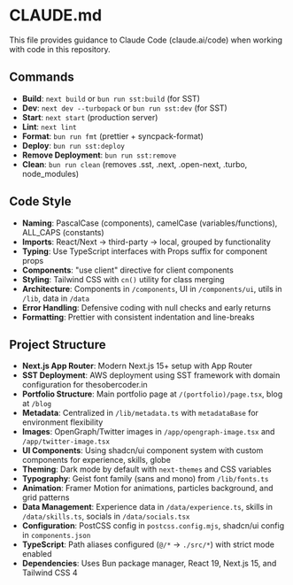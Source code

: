 # CLAUDE.md

This file provides guidance to Claude Code (claude.ai/code) when working with code in this repository.

## Commands

- **Build**: `next build` or `bun run sst:build` (for SST)
- **Dev**: `next dev --turbopack` or `bun run sst:dev` (for SST)
- **Start**: `next start` (production server)
- **Lint**: `next lint`
- **Format**: `bun run fmt` (prettier + syncpack-format)
- **Deploy**: `bun run sst:deploy`
- **Remove Deployment**: `bun run sst:remove`
- **Clean**: `bun run clean` (removes .sst, .next, .open-next, .turbo, node_modules)

## Code Style

- **Naming**: PascalCase (components), camelCase (variables/functions), ALL_CAPS (constants)
- **Imports**: React/Next → third-party → local, grouped by functionality
- **Typing**: Use TypeScript interfaces with Props suffix for component props
- **Components**: "use client" directive for client components
- **Styling**: Tailwind CSS with `cn()` utility for class merging
- **Architecture**: Components in `/components`, UI in `/components/ui`, utils in `/lib`, data in `/data`
- **Error Handling**: Defensive coding with null checks and early returns
- **Formatting**: Prettier with consistent indentation and line-breaks

## Project Structure

- **Next.js App Router**: Modern Next.js 15+ setup with App Router
- **SST Deployment**: AWS deployment using SST framework with domain configuration for thesobercoder.in
- **Portfolio Structure**: Main portfolio page at `/(portfolio)/page.tsx`, blog at `/blog`
- **Metadata**: Centralized in `/lib/metadata.ts` with `metadataBase` for environment flexibility
- **Images**: OpenGraph/Twitter images in `/app/opengraph-image.tsx` and `/app/twitter-image.tsx`
- **UI Components**: Using shadcn/ui component system with custom components for experience, skills, globe
- **Theming**: Dark mode by default with `next-themes` and CSS variables
- **Typography**: Geist font family (sans and mono) from `/lib/fonts.ts`
- **Animation**: Framer Motion for animations, particles background, and grid patterns
- **Data Management**: Experience data in `/data/experience.ts`, skills in `/data/skills.ts`, socials in `/data/socials.tsx`
- **Configuration**: PostCSS config in `postcss.config.mjs`, shadcn/ui config in `components.json`
- **TypeScript**: Path aliases configured (`@/*` → `./src/*`) with strict mode enabled
- **Dependencies**: Uses Bun package manager, React 19, Next.js 15, and Tailwind CSS 4
